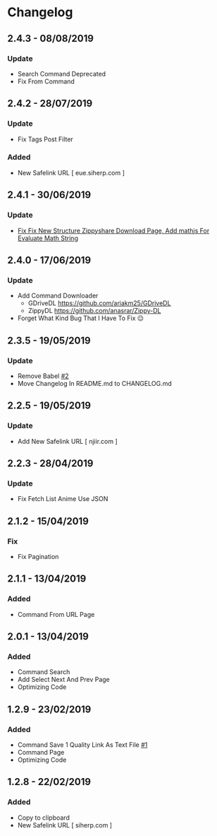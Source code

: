 # Changelog
## 2.4.3 - 08/08/2019
### Update
- Search Command Deprecated
- Fix From Command

## 2.4.2 - 28/07/2019
### Update
- Fix Tags Post Filter
### Added
- New Safelink URL [ eue.siherp.com ]

## 2.4.1 - 30/06/2019
### Update
- [Fix Fix New Structure Zippyshare Download Page, Add mathjs For Evaluate Math String](https://github.com/anasrar/Zippy-DL/commit/2e335136fd4a684389addd57bf99369223c87eee)

## 2.4.0 - 17/06/2019
### Update
- Add Command Downloader
  - GDriveDL https://github.com/ariakm25/GDriveDL
  - ZippyDL https://github.com/anasrar/Zippy-DL
- Forget What Kind Bug That I Have To Fix 😐

## 2.3.5 - 19/05/2019
### Update
- Remove Babel [#2](https://github.com/anasrar/Samehadaku-Lewatin/issues/2)
- Move Changelog In README.md to CHANGELOG.md

## 2.2.5 - 19/05/2019
### Update
- Add New Safelink URL [ njiir.com ]

## 2.2.3 - 28/04/2019
### Update
- Fix Fetch List Anime Use JSON

## 2.1.2 - 15/04/2019
### Fix
- Fix Pagination

## 2.1.1 - 13/04/2019
### Added
- Command From URL Page

## 2.0.1 - 13/04/2019
### Added
- Command Search
- Add Select Next And Prev Page
- Optimizing Code

## 1.2.9 - 23/02/2019
### Added
- Command Save 1 Quality Link As Text File [#1](https://github.com/anasrar/Samehadaku-Lewatin/issues/1)
- Command Page
- Optimizing Code

## 1.2.8 - 22/02/2019
### Added
- Copy to clipboard
- New Safelink URL [ siherp.com ]

[i1]: https://github.com/anasrar/Samehadaku-Lewatin/issues/1